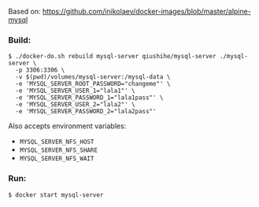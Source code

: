Based on: https://github.com/inikolaev/docker-images/blob/master/alpine-mysql

### Build:

```
$ ./docker-do.sh rebuild mysql-server qiushihe/mysql-server ./mysql-server \
  -p 3306:3306 \
  -v $(pwd)/volumes/mysql-server:/mysql-data \
  -e 'MYSQL_SERVER_ROOT_PASSWORD="changeme"' \
  -e 'MYSQL_SERVER_USER_1="lala1"' \
  -e 'MYSQL_SERVER_PASSWORD_1="lala1pass"' \
  -e 'MYSQL_SERVER_USER_2="lala2"' \
  -e 'MYSQL_SERVER_PASSWORD_2="lala2pass"'
```

Also accepts environment variables:

* `MYSQL_SERVER_NFS_HOST`
* `MYSQL_SERVER_NFS_SHARE`
* `MYSQL_SERVER_NFS_WAIT`

### Run:

```
$ docker start mysql-server
```
